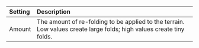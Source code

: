 | Setting    | Description                                                                                                          |
| :--------- | :------------------------------------------------------------------------------------------------------------------- |
| Amount | The amount of re-folding to be applied to the terrain. Low values create large folds; high values create tiny folds. |
